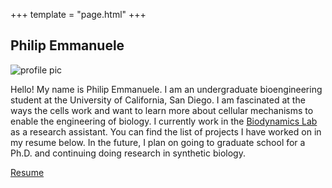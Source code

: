 +++
template = "page.html"
+++

## Philip Emmanuele

![profile pic](/about_pic.JPEG)

Hello! My name is Philip Emmanuele. I am an undergraduate bioengineering student at the University of California, San Diego. I am fascinated at the ways the cells work and want to learn more about cellular mechanisms to enable the engineering of biology. I currently work in the [Biodynamics Lab](https://biodynamics.ucsd.edu) as a research assistant. You can find the list of projects I have worked on in my resume below. In the future, I plan on going to graduate school for a Ph.D. and continuing doing research in synthetic biology. 

[Resume](/Resume-1-23.pdf)